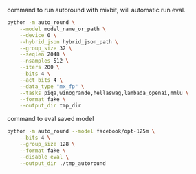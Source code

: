 command to run autoround with mixbit, will automatic run eval.
```bash
python -m auto_round \
    --model model_name_or_path \
    --device 0 \
    --hybrid_json hybrid_json_path \
    --group_size 32 \
    --seqlen 2048 \
    --nsamples 512 \
    --iters 200 \
    --bits 4 \
    --act_bits 4 \
    --data_type "mx_fp" \
    --tasks piqa,winogrande,hellaswag,lambada_openai,mmlu \
    --format fake \
    --output_dir tmp_dir
```

command to eval saved model
```bash
python -m auto_round --model facebook/opt-125m \
    --bits 4 \
    --group_size 128 \
    --format fake \
    --disable_eval \
    --output_dir ./tmp_autoround
```